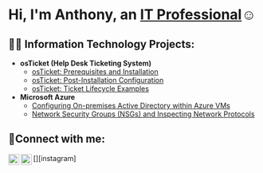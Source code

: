 <h1>Hi, I'm Anthony, an <a href="https://www.linkedin.com/in/anthony-ng-891405261/">IT Professional</a>☺</h1>

<h2>👨‍💻 Information Technology Projects:</h2>

- <b>osTicket (Help Desk Ticketing System)</b>
  - [osTicket: Prerequisites and Installation](https://github.com/anthonyng760/osticket-prereqs)
  - [osTicket: Post-Installation Configuration](https://github.com/anthonyng760/post-install-config)
  - [osTicket: Ticket Lifecycle Examples](https://github.com/anthonyng760/ticket-lifecycle)
- <b>Microsoft Azure</b>
  - [Configuring On-premises Active Directory within Azure VMs](https://github.com/anthonyng760/configure-ad)
  - [Network Security Groups (NSGs) and Inspecting Network Protocols](https://github.com/anthonyng760/azure-network-protocols)

<h2>🤳Connect with me:</h2>

[<img align="left" alt="Josh | LinkedIn" width="22px" src="https://cdn.jsdelivr.net/npm/simple-icons@v3/icons/linkedin.svg" />][linkedin]
[<img align="left" alt="Josh | Instagram" width="22px" src="https://cdn.jsdelivr.net/npm/simple-icons@v3/icons/instagram.svg" />][instagram]



[linkedin]: https://linkedin.com/in/anthony-ng-891405261/
